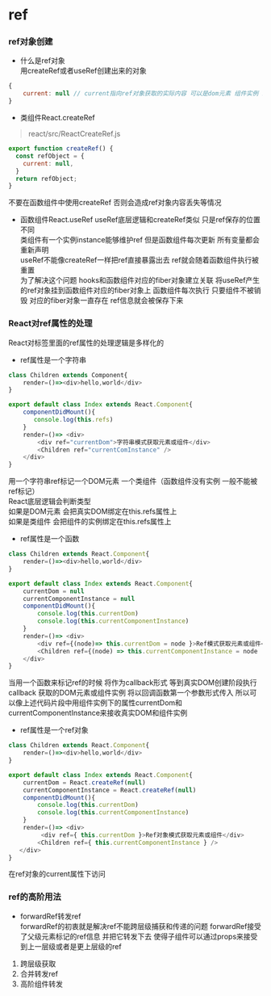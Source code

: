 # ref

### ref对象创建  
- 什么是ref对象  
用createRef或者useRef创建出来的对象  
```javascript
{
    current: null // current指向ref对象获取的实际内容 可以是dom元素 组件实例 或者其他
}
```
- 类组件React.createRef  
> react/src/ReactCreateRef.js
```javascript
export function createRef() {
  const refObject = {
    current: null,
  }
  return refObject;
}
```
不要在函数组件中使用createRef 否则会造成ref对象内容丢失等情况  
- 函数组件React.useRef
useRef底层逻辑和createRef类似 只是ref保存的位置不同  
类组件有一个实例instance能够维护ref 但是函数组件每次更新 所有变量都会重新声明  
useRef不能像createRef一样把ref直接暴露出去 ref就会随着函数组件执行被重置  
为了解决这个问题 hooks和函数组件对应的fiber对象建立关联 将useRef产生的ref对象挂到函数组件对应的fiber对象上 函数组件每次执行 只要组件不被销毁 对应的fiber对象一直存在 ref信息就会被保存下来  

### React对ref属性的处理  
React对标签里面的ref属性的处理逻辑是多样化的  

- ref属性是一个字符串
```javascript
class Children extends Component{  
    render=()=><div>hello,world</div>
}

export default class Index extends React.Component{
    componentDidMount(){
       console.log(this.refs)
    }
    render=()=> <div>
        <div ref="currentDom">字符串模式获取元素或组件</div>
        <Children ref="currentComInstance" />
    </div>
}
```
用一个字符串ref标记一个DOM元素 一个类组件（函数组件没有实例 一般不能被ref标记）  
React底层逻辑会判断类型  
如果是DOM元素 会把真实DOM绑定在this.refs属性上  
如果是类组件 会把组件的实例绑定在this.refs属性上  

- ref属性是一个函数  
```javascript
class Children extends React.Component{  
    render=()=><div>hello,world</div>
}

export default class Index extends React.Component{
    currentDom = null
    currentComponentInstance = null
    componentDidMount(){
        console.log(this.currentDom)
        console.log(this.currentComponentInstance)
    }
    render=()=> <div>
        <div ref={(node)=> this.currentDom = node }>Ref模式获取元素或组件</div>
        <Children ref={(node) => this.currentComponentInstance = node  } />
    </div>
}
```
当用一个函数来标记ref的时候 将作为callback形式 等到真实DOM创建阶段执行callback 获取的DOM元素或组件实例 将以回调函数第一个参数形式传入 所以可以像上述代码片段中用组件实例下的属性currentDom和currentComponentInstance来接收真实DOM和组件实例  

- ref属性是一个ref对象  
```javascript
class Children extends React.Component{  
    render=()=><div>hello,world</div>
}

export default class Index extends React.Component{
    currentDom = React.createRef(null)
    currentComponentInstance = React.createRef(null)
    componentDidMount(){
        console.log(this.currentDom)
        console.log(this.currentComponentInstance)
    }
    render=()=> <div>
         <div ref={ this.currentDom }>Ref对象模式获取元素或组件</div>
        <Children ref={ this.currentComponentInstance } />
   </div>
}
```
在ref对象的current属性下访问  

### ref的高阶用法  

- forwardRef转发ref  
  forwardRef的初衷就是解决ref不能跨层级捕获和传递的问题 forwardRef接受了父级元素标记的ref信息 并把它转发下去 使得子组件可以通过props来接受到上一层级或者是更上层级的ref  
  
1. 跨层级获取
2. 合并转发ref
3. 高阶组件转发

